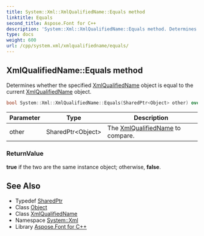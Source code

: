 ```yaml
---
title: System::Xml::XmlQualifiedName::Equals method
linktitle: Equals
second_title: Aspose.Font for C++
description: 'System::Xml::XmlQualifiedName::Equals method. Determines whether the specified XmlQualifiedName object is equal to the current XmlQualifiedName object in C++.'
type: docs
weight: 600
url: /cpp/system.xml/xmlqualifiedname/equals/
---
```

## XmlQualifiedName::Equals method


Determines whether the specified [XmlQualifiedName](../) object is equal to the current [XmlQualifiedName](../) object.

```cpp
bool System::Xml::XmlQualifiedName::Equals(SharedPtr<Object> other) override
```


| Parameter | Type | Description |
| --- | --- | --- |
| other | SharedPtr\<Object\> | The [XmlQualifiedName](../) to compare. |

### ReturnValue

**true** if the two are the same instance object; otherwise, **false**.

## See Also

* Typedef [SharedPtr](../../../system/sharedptr/)
* Class [Object](../../../system/object/)
* Class [XmlQualifiedName](../)
* Namespace [System::Xml](../../)
* Library [Aspose.Font for C++](../../../)
